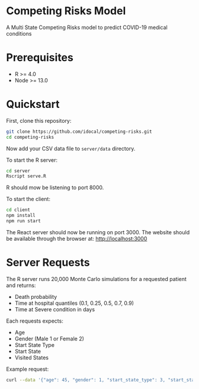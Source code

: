 # Competing Risks Model
A Multi State Competing Risks model to predict COVID-19 medical conditions

# Prerequisites
* R >= 4.0
* Node >= 13.0

# Quickstart
First, clone this repository:
```sh
git clone https://github.com/idocal/competing-risks.git
cd competing-risks
```

Now add your CSV data file to `server/data` directory.

To start the R server:
```sh
cd server
Rscript serve.R
```

R should mow be listening to port 8000.

To start the client:
```sh
cd client
npm install
npm run start
```

The React server should now be running on port 3000. The website should be available through the browser at: [http://localhost:3000](http://localhost:3000)

# Server Requests
The R server runs 20,000 Monte Carlo simulations for a requested patient and returns:
* Death probability
* Time at hospital quantiles (0.1, 0.25, 0.5, 0.7, 0.9)
* Time at Severe condition in days

Each requests expects:
* Age
* Gender (Male 1 or Female 2)
* Start State Type
* Start State 
* Visited States

Example request:
```sh
curl --data '{"age": 45, "gender": 1, "start_state_type": 3, "start_state": 23, "states": [{"medicalState": 2, "hospital": 5}]}'  "http://localhost:8000/patient"
```